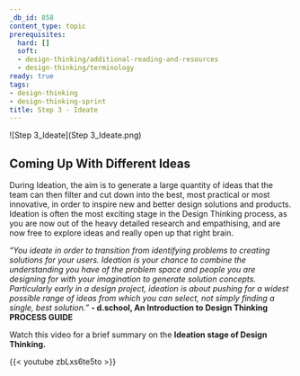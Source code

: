 ```yaml
---
_db_id: 858
content_type: topic
prerequisites:
  hard: []
  soft:
  - design-thinking/additional-reading-and-resources
  - design-thinking/terminology
ready: true
tags:
- design-thinking
- design-thinking-sprint
title: Step 3 - Ideate
---
```


![Step 3_Ideate](Step 3_Ideate.png)
## Coming Up With Different Ideas
During Ideation, the aim is to generate a large quantity of ideas that the team can then filter and cut down into the best, most practical or most innovative, in order to inspire new and better design solutions and products. Ideation is often the most exciting stage in the Design Thinking process, as you are now out of the heavy detailed research and empathising, and are now free to explore ideas and really open up that right brain.

*“You ideate in order to transition from identifying problems to creating solutions for your users. Ideation is your chance to combine the understanding you have of the problem space and people you are designing for with your imagination to generate solution concepts. Particularly early in a design project, ideation is about pushing for a widest possible range of ideas from which you can select, not simply finding a single, best solution.”*
 **- d.school, An Introduction to Design Thinking PROCESS GUIDE**
 
Watch this video for a brief summary on the **Ideation stage of Design Thinking.** 

{{< youtube zbLxs6te5to >}}